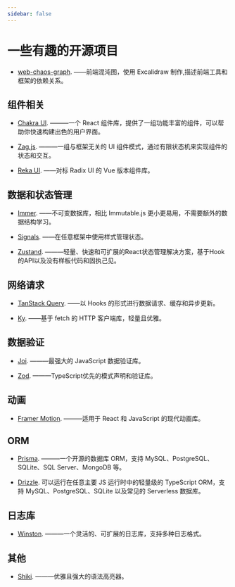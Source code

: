 ```yaml
---
sidebar: false
---
```


<script setup>
import Tag from '../components/Tag.vue'
</script>

# 一些有趣的开源项目

- [web-chaos-graph](https://github.com/yoavbls/web-chaos-graph). ——前端混沌图，使用 Excalidraw 制作,描述前端工具和框架的依赖关系。

## 组件相关

- [Chakra UI](https://github.com/chakra-ui). ———一个 React 组件库，提供了一组功能丰富的组件，可以帮助你快速构建出色的用户界面。<Tag text="React" />

- [Zag.js](https://github.com/chakra-ui/zag). ———一组与框架无关的 UI 组件模式，通过有限状态机来实现组件的状态和交互。

- [Reka UI](https://github.com/unovue/reka-ui). ——对标 Radix UI 的 Vue 版本组件库。<Tag text="Vue" />

## 数据和状态管理

- [Immer](https://github.com/immerjs/immer). ——不可变数据库，相比 Immutable.js 更小更易用，不需要额外的数据结构学习。

- [Signals](https://github.com/preactjs/signals). ——在任意框架中使用样式管理状态。

- [Zustand](https://github.com/pmndrs/zustand). ———轻量、快速和可扩展的React状态管理解决方案，基于Hook的API以及没有样板代码和固执己见。<Tag text="React" /> <Tag text="推荐" />

## 网络请求

- [TanStack Query](https://github.com/TanStack/query). ——以 Hooks 的形式进行数据请求、缓存和异步更新。

- [Ky](https://github.com/sindresorhus/ky). ——基于 fetch 的 HTTP 客户端库，轻量且优雅。

## 数据验证

- [Joi](https://github.com/hapijs/joi). ———最强大的 JavaScript 数据验证库。

- [Zod](https://github.com/colinhacks/zod). ———TypeScript优先的模式声明和验证库。

## 动画

- [Framer Motion](https://github.com/motiondivision/motion). ———适用于 React 和 JavaScript 的现代动画库。

## ORM

- [Prisma](https://github.com/prisma/prisma). ———一个开源的数据库 ORM，支持 MySQL、PostgreSQL、SQLite、SQL Server、MongoDB 等。

- [Drizzle](https://github.com/drizzle-team/drizzle-orm). 可以运行在任意主要 JS 运行时中的轻量级的 TypeScript ORM，支持 MySQL、PostgreSQL、SQLite 以及常见的 Serverless 数据库。

## 日志库

- [Winston](https://github.com/winstonjs/winston). ———一个灵活的、可扩展的日志库，支持多种日志格式。

## 其他

- [Shiki](https://github.com/shikijs/shiki). ———优雅且强大的语法高亮器。
